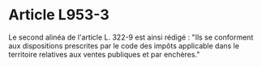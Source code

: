 # Article L953-3

Le second alinéa de l'article L. 322-9 est ainsi rédigé :   "Ils se conforment aux dispositions prescrites par le code des impôts applicable dans le territoire relatives aux ventes publiques et par enchères."